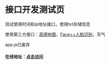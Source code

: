 # 接口开发测试页
测试使用时间和ip地址接口，使用txt存储信息  <br>

使用第三方接口：[高德地图](https://lbs.amap.com/api/jsapi-v2/summary/)，[Face++人脸识别](https://console.faceplusplus.com.cn/documents/4888373)，天气  <br>

app.js已废弃  <br>

#### 在线地址：[点击访问](https://dev.limkim.xyz/)
